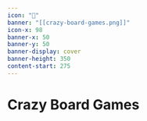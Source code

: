 ```yaml
---
icon: "🎲"
banner: "[[crazy-board-games.png]]"
icon-x: 98
banner-x: 50
banner-y: 50
banner-display: cover
banner-height: 350
content-start: 275
---
```


# Crazy Board Games
